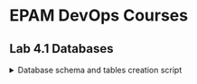 <h1>EPAM DevOps Courses</h1>
<h2>Lab 4.1 Databases</h2>

<details><summary>Database schema and tables creation script</summary><br>
<img src=t4.1_db_schema.png>


```sql
CREATE TABLE `labs` (
    `student_id` int  NOT NULL ,
    `subj_id` int  NOT NULL ,
    `lab_code` varchar(12)  NOT NULL ,
    `lab_status` boolean  NOT NULL 
);

CREATE TABLE `students` (
    `student_id` int  NOT NULL ,
    `student_name` varchar(50)  NOT NULL ,
    PRIMARY KEY (
        `student_id`
    )
);

CREATE TABLE `academic_subjects` (
    `subj_id` int  NOT NULL ,
    `subj_name` varchar(50)  NOT NULL ,
    `subj_duration` int  NOT NULL ,
    PRIMARY KEY (
        `subj_id`
    )
);

ALTER TABLE `labs` ADD CONSTRAINT `fk_labs_student_id` FOREIGN KEY(`student_id`)
REFERENCES `students` (`student_id`);

ALTER TABLE `labs` ADD CONSTRAINT `fk_labs_subj_id` FOREIGN KEY(`subj_id`)
REFERENCES `academic_subjects` (`subj_id`);
```

</details>
